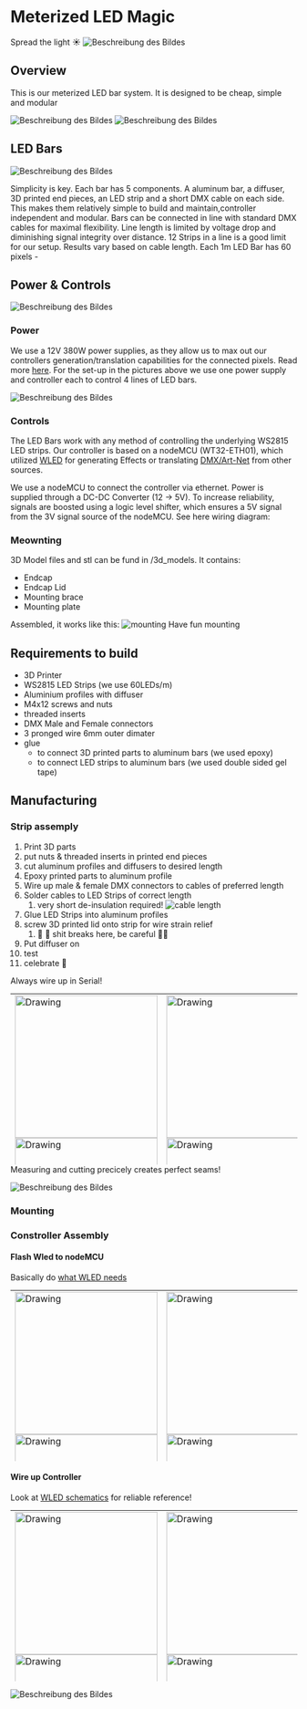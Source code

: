# Meterized LED Magic

Spread the light ☀️
![Beschreibung des Bildes](images/strips_total.gif)

## Overview
This is our meterized LED bar system. It is designed to be cheap, simple and modular

![Beschreibung des Bildes](images/strips_total.jpeg)
![Beschreibung des Bildes](images/strips_ceiling.jpeg)

## LED Bars

![Beschreibung des Bildes](images/LED_bar.jpeg)

Simplicity is key. Each bar has 5 components. A aluminum bar, a diffuser, 3D printed end pieces, an LED strip and a short DMX cable on each side. This makes them relatively simple to build and maintain,controller independent and modular. Bars can be connected in line with standard DMX cables for maximal flexibility.
Line length is limited by voltage drop and diminishing signal integrity over distance. 12 Strips in a line is a good limit for our setup. Results vary based on cable length.
Each 1m LED Bar has 60 pixels - 




## Power & Controls
![Beschreibung des Bildes](images/controller_power.jpeg)    
### Power
We use a 12V 380W power supplies, as they allow us to max out our controllers generation/translation capabilities for the connected pixels. Read more [here](https://kno.wled.ge/features/multi-strip/). 
For the set-up in the pictures above we use one power supply and controller each to control 4 lines of LED bars.


![Beschreibung des Bildes](images/strips_total_wiring.jpeg)    

### Controls
The LED Bars work with any method of controlling the underlying WS2815 LED strips. Our controller is based on a nodeMCU (WT32-ETH01), which utilized [WLED](https://kno.wled.ge) for generating Effects or translating [DMX/Art-Net](https://en.wikipedia.org/wiki/Art-Net) from other sources.



We use a nodeMCU to connect the controller via ethernet. Power is supplied through a DC-DC Converter (12 -> 5V). 
To increase reliability, signals are boosted using a logic level shifter, which ensures a 5V signal from the 3V signal source of the nodeMCU. 
See here wiring diagram:

### Meownting
3D Model files and stl can be fund in /3d_models. It contains:

- Endcap
- Endcap Lid
- Mounting brace
- Mounting plate

Assembled, it works like this:
![mounting](/images/mount_me.gif)
Have fun mounting 

## Requirements to build
- 3D Printer
- WS2815 LED Strips (we use 60LEDs/m)
- Aluminium profiles with diffuser
- M4x12 screws and nuts
- threaded inserts
- DMX Male and Female connectors
- 3 pronged wire 6mm outer dimater
- glue 
  - to connect 3D printed parts to aluminum bars (we used epoxy)
  - to connect LED strips to aluminum bars (we used double sided gel tape)


## Manufacturing

### Strip assemply




1. Print 3D parts
2. put nuts & threaded inserts in printed end pieces
3. cut aluminum profiles and diffusers to desired length
4. Epoxy printed parts to aluminum profile
5. Wire up male & female DMX connectors to cables of preferred length
6. Solder cables to LED Strips of correct length
   1. very short de-insulation required!
    ![cable length](images/soldering_led.png)
7. Glue LED Strips into aluminum profiles
8. screw 3D printed lid onto strip for wire strain relief
   1. 🚧 🚧 shit breaks here, be careful 🚧🚧
9.  Put diffuser on
10. test
11. celebrate 🎉

 Always wire up in Serial!

<table style="width:100%; border:0; margin:0; height: 300"><tr>
<td style="width:50%; border:0;"> <img src="/images/end-1.jpeg" alt="Drawing" style="width: 250px;"/><img src="/images/end_gap.jpeg" alt="Drawing" style="width: 250px;"/> </td>
<td style="width:50%; border:0;"> <img src="images/end-2.jpeg" alt="Drawing" style="width: 250px;"/><img src="/images/end_nogap.jpeg" alt="Drawing" style="width: 250px;"/> </td>
</tr></table>
Measuring and cutting precicely creates perfect seams!

![Beschreibung des Bildes](images/end_diffuser.jpeg)

### Mounting



### Constroller Assembly

#### Flash Wled to nodeMCU
Basically do [what WLED needs](https://kno.wled.ge/basics/getting-started/)

<table style="width:100%; border:0; margin:0; height: 300"><tr>
<td style="width:33%; border:0;"> <img src="/images/flash_wled3.jpeg" alt="Drawing" style="width: 250px;"/> <img src="/images/flash_wled4.jpeg" alt="Drawing" style="width: 250px;"/> </td>
<td style="width:33%; border:0;"> <img src="images/flash_wled2.jpeg" alt="Drawing" style="width: 250px;"/><img src="/images/flash_wled5.jpeg" alt="Drawing" style="width: 250px;"/>  </td>
<td style="width:33%; border:0;"> <img src="images/flash_wled1.jpeg" alt="Drawing" style="width: 250px;"/> </td>
</tr>
</table>

#### Wire up Controller

Look at [WLED schematics](https://kno.wled.ge/basics/getting-started/) for reliable reference!

<table style="width:100%; border:0; margin:0; height: 300"><tr>
<td style="width:33%; border:0;"> <img src="/images/node_1.jpeg" alt="Drawing" style="width: 250px;"/> <img src="/images/node_2.jpeg" alt="Drawing" style="width: 250px;"/> </td>
<td style="width:33%; border:0;"> <img src="images/logic_level_shifter.jpeg" alt="Drawing" style="width: 250px;"/><img src="/images/logic_level_shifter2.jpeg" alt="Drawing" style="width: 250px;"/>  </td>
<td style="width:33%; border:0;"> <img src="images/DC_DC_Converter.jpeg" alt="Drawing" style="width: 250px;"/> </td>
</tr>
</table>

![Beschreibung des Bildes](images/controller_wiring.jpeg)
